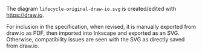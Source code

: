 The diagram `lifecycle-original-draw-io.svg` is created/edited with <https://draw.io>.

For inclusion in the specification, when revised, it is manually exported from draw.io as PDF,
then imported into Inkscape and exported as an SVG. Otherwise, compatibility issues are seen
with the SVG as directly saved from draw.io.
